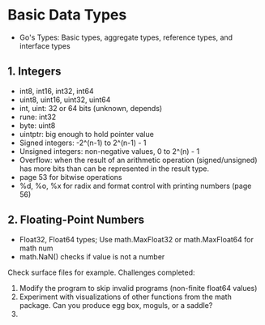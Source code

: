 # Basic Data Types
- Go's Types: Basic types, aggregate types, reference types, and interface types

## 1. Integers
- int8, int16, int32, int64
- uint8, uint16, uint32, uint64
- int, uint: 32 or 64 bits (unknown, depends)
- rune: int32
- byte: uint8
- uintptr: big enough to hold pointer value
- Signed integers: -2^(n-1) to 2^(n-1) - 1
- Unsigned integers: non-negative values, 0 to 2^(n) - 1
- Overflow: when the result of an arithmetic operation (signed/unsigned) has more bits than can be represented in the result type.
- page 53 for bitwise operations
- %d, %o, %x for radix and format control with printing numbers (page 56)

## 2. Floating-Point Numbers
- Float32, Float64 types; Use math.MaxFloat32 or math.MaxFloat64 for math num
- math.NaN() checks if value is not a number

Check surface files for example. Challenges completed:
1. Modify the program to skip invalid programs (non-finite float64 values)
2. Experiment with visualizations of other functions from the math package. Can you produce egg box, moguls, or a saddle?
3. 

